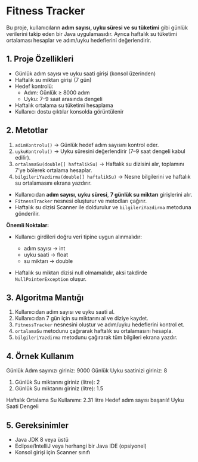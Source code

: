 # Fitness Tracker 

Bu proje, kullanıcıların **adım sayısı, uyku süresi ve su tüketimi** gibi günlük verilerini takip eden bir Java uygulamasıdır. Ayrıca haftalık su tüketimi ortalaması hesaplar ve adım/uyku hedeflerini değerlendirir.



## 1. Proje Özellikleri

- Günlük adım sayısı ve uyku saati girişi (konsol üzerinden)
- Haftalık su miktarı girişi (7 gün)
- Hedef kontrolü:
  - Adım: Günlük ≥ 8000 adım
  - Uyku: 7–9 saat arasında dengeli
- Haftalık ortalama su tüketimi hesaplama
- Kullanıcı dostu çıktılar konsolda görüntülenir



## 2. Metotlar

1. `adimKontrolu()` → Günlük hedef adım sayısını kontrol eder.
2. `uykuKontrolu()` → Uyku süresini değerlendirir (7–9 saat dengeli kabul edilir).
3. `ortalamaSu(double[] haftalikSu)` → Haftalık su dizisini alır, toplamını 7’ye bölerek ortalama hesaplar.
4. `bilgileriYazdirma(double[] haftalikSu)` → Nesne bilgilerini ve haftalık su ortalamasını ekrana yazdırır.


* Kullanıcıdan **adım sayısı**, **uyku süresi**, **7 günlük su miktarı** girişlerini alır.
* `FitnessTracker` nesnesi oluşturur ve metodları çağırır.
* Haftalık su dizisi Scanner ile doldurulur ve `bilgileriYazdirma` metoduna gönderilir.
  

**Önemli Noktalar:**
* Kullanıcı girdileri doğru veri tipine uygun alınmalıdır:

  * adım sayısı → int
  * uyku saati → float
  * su miktarı → double
* Haftalık su miktarı dizisi null olmamalıdır, aksi takdirde `NullPointerException` oluşur.



## 3. Algoritma Mantığı

1. Kullanıcıdan adım sayısı ve uyku saati al.
2. Kullanıcıdan 7 gün için su miktarını al ve diziye kaydet.
3. `FitnessTracker` nesnesini oluştur ve adım/uyku hedeflerini kontrol et.
4. `ortalamaSu` metodunu çağırarak haftalık su ortalamasını hesapla.
5. `bilgileriYazdirma` metodunu çağırarak tüm bilgileri ekrana yazdır.


## 4. Örnek Kullanım

Günlük Adım sayınızı giriniz: 9000
Günlük Uyku saatinizi giriniz: 8
1. Günlük Su miktarını giriniz (litre): 2
2. Günlük Su miktarını giriniz (litre): 1.5

Haftalık Ortalama Su Kullanımı: 2.31 litre
Hedef adım sayısı başarılı!
Uyku Saati Dengeli



## 5. Gereksinimler

* Java JDK 8 veya üstü
* Eclipse/IntelliJ veya herhangi bir Java IDE (opsiyonel)
* Konsol girişi için Scanner sınıfı


